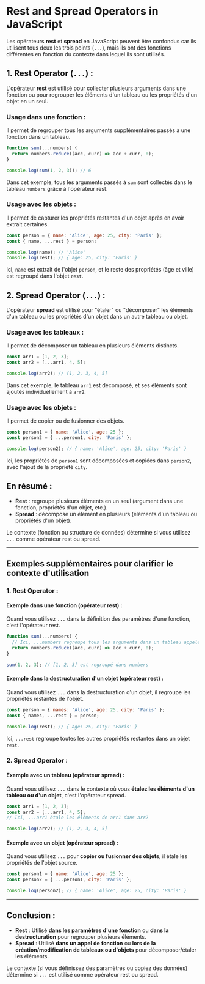 # Rest and Spread Operators in JavaScript

Les opérateurs **rest** et **spread** en JavaScript peuvent être confondus car ils utilisent tous deux les trois points (`...`), mais ils ont des fonctions différentes en fonction du contexte dans lequel ils sont utilisés.

## 1. **Rest Operator (`...`)** :

L'opérateur **rest** est utilisé pour collecter plusieurs arguments dans une fonction ou pour regrouper les éléments d'un tableau ou les propriétés d'un objet en un seul.

### Usage dans une fonction :

Il permet de regrouper tous les arguments supplémentaires passés à une fonction dans un tableau.

```javascript
function sum(...numbers) {
  return numbers.reduce((acc, curr) => acc + curr, 0);
}

console.log(sum(1, 2, 3)); // 6
```

Dans cet exemple, tous les arguments passés à `sum` sont collectés dans le tableau `numbers` grâce à l'opérateur rest.

### Usage avec les objets :

Il permet de capturer les propriétés restantes d'un objet après en avoir extrait certaines.

```javascript
const person = { name: 'Alice', age: 25, city: 'Paris' };
const { name, ...rest } = person;

console.log(name); // 'Alice'
console.log(rest); // { age: 25, city: 'Paris' }
```

Ici, `name` est extrait de l'objet `person`, et le reste des propriétés (âge et ville) est regroupé dans l'objet `rest`.

## 2. **Spread Operator (`...`)** :

L'opérateur **spread** est utilisé pour "étaler" ou "décomposer" les éléments d'un tableau ou les propriétés d'un objet dans un autre tableau ou objet.

### Usage avec les tableaux :

Il permet de décomposer un tableau en plusieurs éléments distincts.

```javascript
const arr1 = [1, 2, 3];
const arr2 = [...arr1, 4, 5];

console.log(arr2); // [1, 2, 3, 4, 5]
```

Dans cet exemple, le tableau `arr1` est décomposé, et ses éléments sont ajoutés individuellement à `arr2`.

### Usage avec les objets :

Il permet de copier ou de fusionner des objets.

```javascript
const person1 = { name: 'Alice', age: 25 };
const person2 = { ...person1, city: 'Paris' };

console.log(person2); // { name: 'Alice', age: 25, city: 'Paris' }
```

Ici, les propriétés de `person1` sont décomposées et copiées dans `person2`, avec l'ajout de la propriété `city`.

## En résumé :

- **Rest** : regroupe plusieurs éléments en un seul (argument dans une fonction, propriétés d'un objet, etc.).
- **Spread** : décompose un élément en plusieurs (éléments d'un tableau ou propriétés d'un objet).

Le contexte (fonction ou structure de données) détermine si vous utilisez `...` comme opérateur rest ou spread.

---

## Exemples supplémentaires pour clarifier le contexte d'utilisation

### 1. **Rest Operator** :

#### Exemple dans une fonction (opérateur rest) :

Quand vous utilisez `...` dans la définition des paramètres d'une fonction, c'est l'opérateur rest.

```javascript
function sum(...numbers) {
  // Ici, ...numbers regroupe tous les arguments dans un tableau appelé numbers
  return numbers.reduce((acc, curr) => acc + curr, 0);
}

sum(1, 2, 3); // [1, 2, 3] est regroupé dans numbers
```

#### Exemple dans la destructuration d'un objet (opérateur rest) :

Quand vous utilisez `...` dans la destructuration d'un objet, il regroupe les propriétés restantes de l'objet.

```javascript
const person = { names: 'Alice', age: 25, city: 'Paris' };
const { names, ...rest } = person;

console.log(rest); // { age: 25, city: 'Paris' }
```

Ici, `...rest` regroupe toutes les autres propriétés restantes dans un objet `rest`.

### 2. **Spread Operator** :

#### Exemple avec un tableau (opérateur spread) :

Quand vous utilisez `...` dans le contexte où vous **étalez les éléments d'un tableau ou d'un objet**, c'est l'opérateur spread.

```javascript
const arr1 = [1, 2, 3];
const arr2 = [...arr1, 4, 5]; 
// Ici, ...arr1 étale les éléments de arr1 dans arr2

console.log(arr2); // [1, 2, 3, 4, 5]
```

#### Exemple avec un objet (opérateur spread) :

Quand vous utilisez `...` pour **copier ou fusionner des objets**, il étale les propriétés de l'objet source.

```javascript
const person1 = { name: 'Alice', age: 25 };
const person2 = { ...person1, city: 'Paris' };

console.log(person2); // { name: 'Alice', age: 25, city: 'Paris' }
```

---

## Conclusion :

- **Rest** : Utilisé **dans les paramètres d'une fonction** ou **dans la destructuration** pour regrouper plusieurs éléments.
- **Spread** : Utilisé **dans un appel de fonction** ou **lors de la création/modification de tableaux ou d'objets** pour décomposer/étaler les éléments.

Le contexte (si vous définissez des paramètres ou copiez des données) détermine si `...` est utilisé comme opérateur rest ou spread.
```
